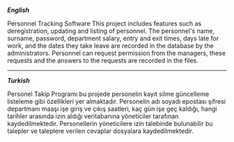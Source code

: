 ***English***

Personnel Tracking Software
This project includes features such as deregistration,
updating and listing of personnel.
The personnel's name, surname, password, department salary, entry and exit times, days late for work,
and the dates they take leave are recorded in the database by the administrators.
Personnel can request permission from the managers,
these requests and the answers to the requests are recorded in the files.  

---------------------------------------------------

***Turkish***

Personel Takip Programı
bu projede personelin kayıt silme güncelleme listeleme gibi özellikleri yer almaktadır.
Personelin adı soyadı epostası şifresi departmanı maaşı işe giriş ve çıkış saatleri,
kaç gün işe geç kaldığı, hangi tarihler arasında izin aldığı
veritabanına yöneticiler tarafınan kaydedilmektedir.
Personellerin yöneticilere izin talebinde bulunabilir bu talepler
ve taleplere verilen cevaplar dosyalara kaydedilmektedir.